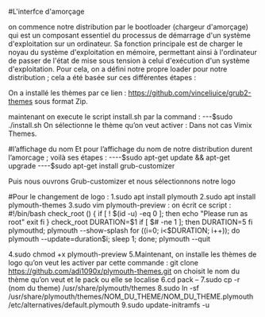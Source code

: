 #L'interfce d'amorçage

 on commence notre distribution par le bootloader (chargeur d'amorçage) qui est un composant essentiel du processus de démarrage d'un système d'exploitation sur un ordinateur. Sa fonction principale est de charger le noyau du système d'exploitation en mémoire, permettant ainsi à l'ordinateur de passer de l'état de mise sous tension à celui d'exécution d'un système d'exploitation.
	Pour cela, on a défini notre propre loader pour notre distribution ; cela a été basée sur ces différentes étapes :

On a installé les thèmes par ce lien : https://github.com/vinceliuice/grub2-themes sous format Zip.

maintenant on execute le script install.sh par la command :
  ---$sudo ./install.sh
On sélectionne le thème qu’on veut activer : Dans not cas Vimix Themes.

#l’affichage du nom
Et pour l’affichage du nom de notre distribution durent l’amorcage  ; voilà ses étapes :
----$sudo apt-get update && apt-get upgrade
----$sudo apt-get install grub-customizer

Puis nous ouvrons  Grub-customizer et nous sélectionnons notre logo

#Pour le changement de logo :
1.sudo apt install plymouth
2.sudo apt install plymouth-themes
3.sudo vim plymouth-preview : on écrit ce script :
 #!/bin/bash
check_root () {
  if [ ! $(id -u) -eq 0 ]; then
    echo "Please run as root"
    exit
  fi
}
check_root
DURATION=$1
if [ $# -ne 1 ];
then
  DURATION=5
fi
plymouthd; plymouth --show-splash
for ((i=0; i<$DURATION; i++)); do
  plymouth --update=duration$i;
  sleep 1;
done;
plymouth --quit

4.sudo chmod +x plymouth-preview
5.Maintenant, on installe les thèmes de logo qu’on veut les activer par cette commande :
git clone https://github.com/adi1090x/plymouth-themes.git
on choisit le nom du thème qu’on veut et le pack ou elle se localise
6.cd pack –
7.sudo cp -r (nom du theme)  /usr/share/plymouth/themes
8.sudo ln -sf /usr/share/plymouth/themes/NOM_DU_THEME/NOM_DU_THEME.plymouth /etc/alternatives/default.plymouth
9.sudo update-initramfs -u
